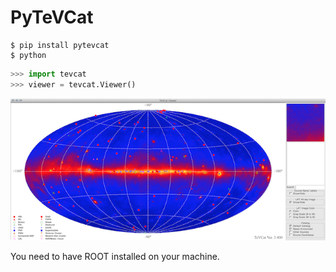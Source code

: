 # PyTeVCat

```shell
$ pip install pytevcat
$ python
```
```python
>>> import tevcat
>>> viewer = tevcat.Viewer()
```

![alt tag](https://raw.githubusercontent.com/akira-okumura/PyTeVCat/master/screenshot.png)

You need to have ROOT installed on your machine.
